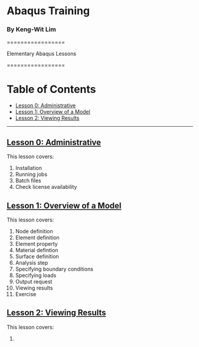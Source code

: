# Abaqus Training
### By Keng-Wit Lim

=================

Elementary Abaqus Lessons 

=================


Table of Contents
=================

  * [Lesson 0: Administrative](#lesson-0)  
  * [Lesson 1: Overview of a Model](#lesson-1)  
  * [Lesson 2: Viewing Results](#lesson-2)  
  
---

## [Lesson 0: Administrative](00_Lesson#lesson-0)
This lesson covers:

 1. Installation
 2. Running jobs
 3. Batch files
 4. Check license availability

## [Lesson 1: Overview of a Model](01_Lesson#lesson-1)

This lesson covers:

 1. Node definition
 2. Element definition
 3. Element property
 4. Material defintion
 6. Surface definition
 7. Analysis step
 8. Specifying boundary conditions
 9. Specifying loads
 10. Output request
 11. Viewing results
 12. Exercise 

## [Lesson 2: Viewing Results](02_Lesson#lesson-2)

This lesson covers:

 1. 
 
